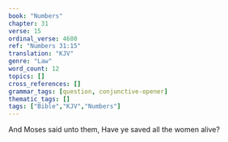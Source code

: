 ```yaml
---
book: "Numbers"
chapter: 31
verse: 15
ordinal_verse: 4680
ref: "Numbers 31:15"
translation: "KJV"
genre: "Law"
word_count: 12
topics: []
cross_references: []
grammar_tags: [question, conjunctive-opener]
thematic_tags: []
tags: ["Bible","KJV","Numbers"]
---
```

And Moses said unto them, Have ye saved all the women alive?
